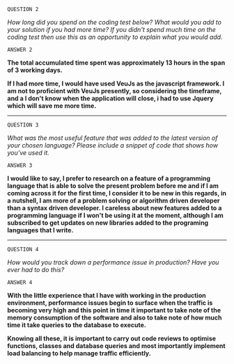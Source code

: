 `QUESTION 2`

*How long did you spend on the coding test below? What would you add to your solution if you had more time? If you didn't spend much time on the coding test then use this as an opportunity to explain what you would add.*

`ANSWER 2`

**The total accumulated time spent was  approximately 13 hours in the span of 3 working days.**

**If I had more time, I would have used VeuJs as the javascript framework. I am not to proficient with VeuJs presently, so considering the timeframe, and a I don't know when the application will close, i had to use Jquery which will save me more time.**
****
`QUESTION 3`

*What was the most useful feature that was added to the latest version of your chosen language? Please include a snippet of code that shows how you've used it.*

`ANSWER 3`

**I would like to say, I prefer to research on a feature of a programming language that is able to solve the present problem before me and if I am coming across it for the first time, I consider it to be new in this regards, in a nutshell, I am more of a problem solving or algorithm driven developer than a syntax driven developer. I careless about new features added to a programming language if I won't be using it at the moment, although I am subscribed to get updates on new libraries added to the programing languages that I write.**
****

`QUESTION 4`

*How would you track down a performance issue in production? Have you ever had to do this?*

`ANSWER 4`

**With the little experience that I have with working in the production environment, performance issues begin to surface when the traffic is becoming very high and this point in time it important to take note of the memory consumption of the software and also to take note of how much time it take queries to the database to execute.**

**Knowing all these, it is important to carry out code reviews to optimise functions, classes and database queries and most importantly implement load balancing to help manage traffic efficiently.**
